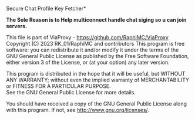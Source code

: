 Secure Chat Profile Key Fetcher*

**The Sole Reason is to Help multiconnect handle chat siging so u can join servers.**

This file is part of ViaProxy - https://github.com/RaphiMC/ViaProxy
Copyright (C) 2023 RK_01/RaphiMC and contributors
This program is free software: you can redistribute it and/or modify
it under the terms of the GNU General Public License as published by
the Free Software Foundation, either version 3 of the License, or
(at your option) any later version.

This program is distributed in the hope that it will be useful,
but WITHOUT ANY WARRANTY; without even the implied warranty of
MERCHANTABILITY or FITNESS FOR A PARTICULAR PURPOSE.  
See the GNU General Public License for more details.

You should have received a copy of the GNU General Public License
along with this program.  If not, see <http://www.gnu.org/licenses/>.
